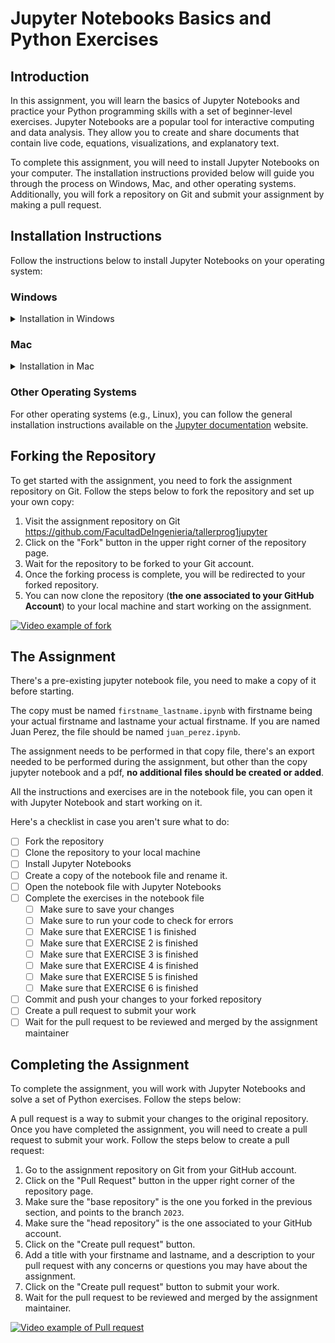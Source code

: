 # Jupyter Notebooks Basics and Python Exercises

## Introduction
In this assignment, you will learn the basics of Jupyter Notebooks and practice your Python programming skills with a set of beginner-level exercises. Jupyter Notebooks are a popular tool for interactive computing and data analysis. They allow you to create and share documents that contain live code, equations, visualizations, and explanatory text.

To complete this assignment, you will need to install Jupyter Notebooks on your computer. The installation instructions provided below will guide you through the process on Windows, Mac, and other operating systems. Additionally, you will fork a repository on Git and submit your assignment by making a pull request.

## Installation Instructions
Follow the instructions below to install Jupyter Notebooks on your operating system:

### Windows
<details>
  <summary>Installation in Windows</summary>
1. Install pip by downloading the [get-pip.py](https://bootstrap.pypa.io/get-pip.py) file and running it with Python.
2. Follow the instructions in the Jupyter notebook site, and install Jupyter using pip:
``` 
pip install notebook
```
3. Run the following command in the command prompt to start a new Jupyter session:
```
jupyter notebook
```

**Make sure not to install JupyterLab**, what you need is Jupyter Notebook. If you have installed JupyterLab, you can uninstall it by running the following command:
```
# Uninstall jupyterlab in case you downloaded it
pip uninstall jupyterlab
```

</details>

### Mac
<details>
    <summary>Installation in Mac</summary>

#### Through pip

1. Install pip by downloading the [get-pip.py](https://bootstrap.pypa.io/get-pip.py) file and running it with Python.
2. Follow the instructions in the Jupyter notebook site, and install Jupyter using pip:
```
pip install notebook
```
3. Run the following command in the command prompt to start a new Jupyter session:
```
jupyter notebook
```
**Make sure not to install JupyterLab**, what you need is Jupyter Notebook. If you have installed JupyterLab, you can uninstall it by running the following command:
```
# Uninstall jupyterlab in case you downloaded it
pip uninstall jupyterlab
```

#### Through Brew

1. Install [Homebrew](https://brew.sh/) by following directions in the brew website.
2. Install Jupyter Notebook using the following command:
```
brew install jupyter
```
3. Run the following command in the command prompt to start a new Jupyter session:
```
jupyter notebook
```
</details>

### Other Operating Systems
For other operating systems (e.g., Linux), you can follow the general installation instructions available on the [Jupyter documentation](https://jupyter.org/install) website.

## Forking the Repository
To get started with the assignment, you need to fork the assignment repository on Git. Follow the steps below to fork the repository and set up your own copy:

1. Visit the assignment repository on Git https://github.com/FacultadDeIngenieria/tallerprog1jupyter
2. Click on the "Fork" button in the upper right corner of the repository page.
3. Wait for the repository to be forked to your Git account.
4. Once the forking process is complete, you will be redirected to your forked repository.
5. You can now clone the repository (**the one associated to your GitHub Account**) to your local machine and start working on the assignment.

[![Video example of fork](http://img.youtube.com/vi/Cv10iflbR7w/0.jpg)](http://www.youtube.com/watch?v=Cv10iflbR7w "Video example of fork")

## The Assignment

There's a pre-existing jupyter notebook file, you need to make a copy of it before starting.

The copy must be named `firstname_lastname.ipynb` with firstname being your actual firstname and lastname your actual firstname. If you are named Juan Perez, the file should be named `juan_perez.ipynb`.

The assignment needs to be performed in that copy file, there's an export needed to be performed during the assignment, but other than the copy jupyter notebook and a pdf, **no additional files should be created or added**.

All the instructions and exercises are in the notebook file, you can open it with Jupyter Notebook and start working on it.

Here's a checklist in case you aren't sure what to do:

- [ ] Fork the repository
- [ ] Clone the repository to your local machine
- [ ] Install Jupyter Notebooks
- [ ] Create a copy of the notebook file and rename it.
- [ ] Open the notebook file with Jupyter Notebooks
- [ ] Complete the exercises in the notebook file
  - [ ] Make sure to save your changes
  - [ ] Make sure to run your code to check for errors
  - [ ] Make sure that EXERCISE 1 is finished
  - [ ] Make sure that EXERCISE 2 is finished
  - [ ] Make sure that EXERCISE 3 is finished
  - [ ] Make sure that EXERCISE 4 is finished
  - [ ] Make sure that EXERCISE 5 is finished
  - [ ] Make sure that EXERCISE 6 is finished
- [ ] Commit and push your changes to your forked repository
- [ ] Create a pull request to submit your work
- [ ] Wait for the pull request to be reviewed and merged by the assignment maintainer

## Completing the Assignment
To complete the assignment, you will work with Jupyter Notebooks and solve a set of Python exercises. Follow the steps below:

A pull request is a way to submit your changes to the original repository. Once you have completed the assignment, you will need to create a pull request to submit your work. Follow the steps below to create a pull request:

1. Go to the assignment repository on Git from your GitHub account.
2. Click on the "Pull Request" button in the upper right corner of the repository page.
3. Make sure the "base repository" is the one you forked in the previous section, and points to the branch `2023`.
4. Make sure the "head repository" is the one associated to your GitHub account.
5. Click on the "Create pull request" button.
6. Add a title with your firstname and lastname, and a description to your pull request with any concerns or questions you may have about the assignment.
7. Click on the "Create pull request" button to submit your work.
8. Wait for the pull request to be reviewed and merged by the assignment maintainer.

[![Video example of Pull request](http://img.youtube.com/vi/Cv10iflbR7w/0.jpg)](http://www.youtube.com/watch?v=Cv10iflbR7w "Video example of Pull request")
